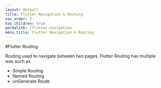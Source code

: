```yaml
---
layout: default
title: Flutter Navigation & Routing
nav_order: 5
has_children: true
permalink: /flutter-navigation
menu_title: Flutter Navigation & Routing
---
```


#Flutter Routing

Routing used to navigate between two pages. Flutter Routing has multiple was such as 
- Simple Routing
- Named Routing
- onGenerate Route